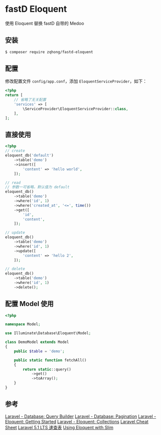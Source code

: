 # fastD Eloquent
使用 Eloquent 替换 fastD 自带的 Medoo

## 安装
```bash
$ composer require zqhong/fastd-eloquent
```

## 配置
修改配置文件 `config/app.conf`，添加 `EloquentServiceProvider`，如下：
```php
<?php
return [
    // 省略了无关配置
    'services' => [
        \ServiceProvider\EloquentServiceProvider::class,
    ],
];
```

## 直接使用
```php
<?php
// create
eloquent_db('default')
    ->table('demo')
    ->insert([
        'content' => 'hello world',
    ]);

// read
// 参数一可省略，默认值为 default
eloquent_db()
    ->table('demo')
    ->where('id', 1)
    ->where('created_at', '<=', time())
    ->get([
        'id',
        'content',
    ]);

// update
eloquent_db()
    ->table('demo')
    ->where('id', 1)
    ->update([
        'content' => 'hello 2',
    ]);

// delete
eloquent_db()
    ->table('demo')
    ->where('id', 1)
    ->delete();
```

## 配置 Model 使用
```php
<?php

namespace Model;

use Illuminate\Database\Eloquent\Model;

class DemoModel extends Model
{
    public $table = 'demo';

    public static function fetchAll()
    {
        return static::query()
            ->get()
            ->toArray();
    }
}
```

## 参考
[Laravel - Database: Query Builder](https://laravel.com/docs/5.4/queries)
[Laravel - Database: Pagination](https://laravel.com/docs/5.4/pagination)
[Laravel - Eloquent: Getting Started](https://laravel.com/docs/5.4/eloquent)
[Laravel - Eloquent: Collections](https://laravel.com/docs/5.4/eloquent-collections)
[Laravel Cheat Sheet](http://cheats.jesse-obrien.ca/)
[Laravel 5.1 LTS 速查表](https://cs.laravel-china.org/)
[Using Eloquent with Slim](https://www.slimframework.com/docs/cookbook/database-eloquent.html)